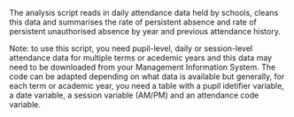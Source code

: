 The analysis script reads in daily attendance data held by schools, cleans this data and summarises the rate of persistent absence and rate of persistent unauthorised absence by year and previous attendance history.

Note: to use this script, you need pupil-level, daily or session-level attendance data for multiple terms or acedemic years and this data may need to be downloaded from your Management Information System. The code can be adapted depending on what data is available but generally, for each term or academic year, you need a table with a pupil idetifier variable, a date variable, a session variable (AM/PM) and an attendance code variable.
